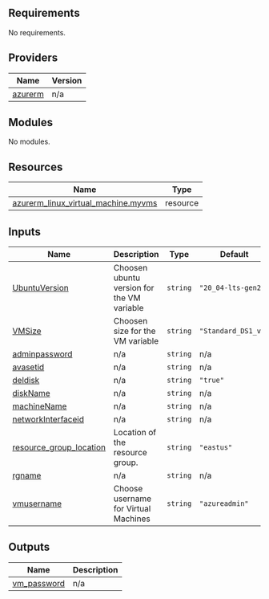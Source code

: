 <!-- BEGIN_TF_DOCS -->
## Requirements

No requirements.

## Providers

| Name | Version |
|------|---------|
| <a name="provider_azurerm"></a> [azurerm](#provider\_azurerm) | n/a |

## Modules

No modules.

## Resources

| Name | Type |
|------|------|
| [azurerm_linux_virtual_machine.myvms](https://registry.terraform.io/providers/hashicorp/azurerm/latest/docs/resources/linux_virtual_machine) | resource |

## Inputs

| Name | Description | Type | Default | Required |
|------|-------------|------|---------|:--------:|
| <a name="input_UbuntuVersion"></a> [UbuntuVersion](#input\_UbuntuVersion) | Choosen ubuntu version for the VM variable | `string` | `"20_04-lts-gen2"` | no |
| <a name="input_VMSize"></a> [VMSize](#input\_VMSize) | Choosen size for the VM variable | `string` | `"Standard_DS1_v2"` | no |
| <a name="input_adminpassword"></a> [adminpassword](#input\_adminpassword) | n/a | `string` | n/a | yes |
| <a name="input_avasetid"></a> [avasetid](#input\_avasetid) | n/a | `string` | n/a | yes |
| <a name="input_deldisk"></a> [deldisk](#input\_deldisk) | n/a | `string` | `"true"` | no |
| <a name="input_diskName"></a> [diskName](#input\_diskName) | n/a | `string` | n/a | yes |
| <a name="input_machineName"></a> [machineName](#input\_machineName) | n/a | `string` | n/a | yes |
| <a name="input_networkInterfaceid"></a> [networkInterfaceid](#input\_networkInterfaceid) | n/a | `string` | n/a | yes |
| <a name="input_resource_group_location"></a> [resource\_group\_location](#input\_resource\_group\_location) | Location of the resource group. | `string` | `"eastus"` | no |
| <a name="input_rgname"></a> [rgname](#input\_rgname) | n/a | `string` | n/a | yes |
| <a name="input_vmusername"></a> [vmusername](#input\_vmusername) | Choose username for Virtual Machines | `string` | `"azureadmin"` | no |

## Outputs

| Name | Description |
|------|-------------|
| <a name="output_vm_password"></a> [vm\_password](#output\_vm\_password) | n/a |
<!-- END_TF_DOCS -->